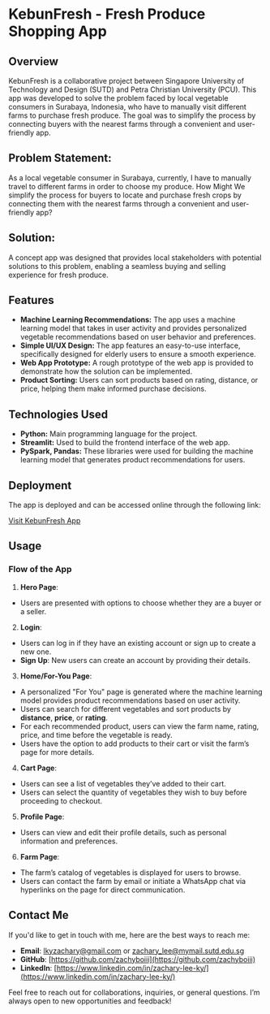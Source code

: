 # KebunFresh - Fresh Produce Shopping App
## Overview
KebunFresh is a collaborative project between Singapore University of Technology and Design (SUTD) and Petra Christian University (PCU). This app was developed to solve the problem faced by local vegetable consumers in Surabaya, Indonesia, who have to manually visit different farms to purchase fresh produce. The goal was to simplify the process by connecting buyers with the nearest farms through a convenient and user-friendly app.

## Problem Statement:
As a local vegetable consumer in Surabaya, currently, I have to manually travel to different farms in order to choose my produce. How Might We simplify the process for buyers to locate and purchase fresh crops by connecting them with the nearest farms through a convenient and user-friendly app?

## Solution:
A concept app was designed that provides local stakeholders with potential solutions to this problem, enabling a seamless buying and selling experience for fresh produce.

## Features
- **Machine Learning Recommendations:** The app uses a machine learning model that takes in user activity and provides personalized vegetable recommendations based on user behavior and preferences.
- **Simple UI/UX Design:** The app features an easy-to-use interface, specifically designed for elderly users to ensure a smooth experience.
- **Web App Prototype:** A rough prototype of the web app is provided to demonstrate how the solution can be implemented.
- **Product Sorting:** Users can sort products based on rating, distance, or price, helping them make informed purchase decisions.

## Technologies Used
- **Python:** Main programming language for the project.
- **Streamlit:** Used to build the frontend interface of the web app.
- **PySpark, Pandas:** These libraries were used for building the machine learning model that generates product recommendations for users.

## Deployment
The app is deployed and can be accessed online through the following link:

[Visit KebunFresh App](https://kebunfresh.streamlit.app/)

## Usage
    
### Flow of the App
    
1. **Hero Page**:
-  Users are presented with options to choose whether they are a buyer or a seller.

2. **Login**:
- Users can log in if they have an existing account or sign up to create a new one.
- **Sign Up**: New users can create an account by providing their details.

3. **Home/For-You Page**:
- A personalized "For You" page is generated where the machine learning model provides product recommendations based on user activity.
- Users can search for different vegetables and sort products by **distance**, **price**, or **rating**.
- For each recommended product, users can view the farm name, rating, price, and time before the vegetable is ready.
- Users have the option to add products to their cart or visit the farm’s page for more details.

4. **Cart Page**:
- Users can see a list of vegetables they’ve added to their cart.
- Users can select the quantity of vegetables they wish to buy before proceeding to checkout.

5. **Profile Page**:
- Users can view and edit their profile details, such as personal information and preferences.

6. **Farm Page**:
- The farm’s catalog of vegetables is displayed for users to browse.
- Users can contact the farm by email or initiate a WhatsApp chat via hyperlinks on the page for direct communication.
    

    
## Contact Me

If you'd like to get in touch with me, here are the best ways to reach me:

- **Email**: lkyzachary@gmail.com or zachary_lee@mymail.sutd.edu.sg
- **GitHub**: [https://github.com/zachyboiii](https://github.com/zachyboiii)
- **LinkedIn**: [https://www.linkedin.com/in/zachary-lee-ky/](https://www.linkedin.com/in/zachary-lee-ky/)

Feel free to reach out for collaborations, inquiries, or general questions. I’m always open to new opportunities and feedback!
